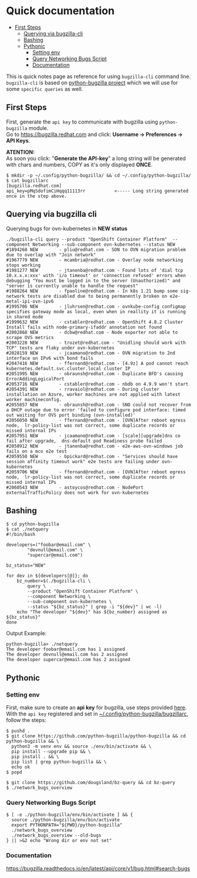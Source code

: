 # Quick documentation
- [First Steps](#first-steps)
  * [Querying via bugzilla-cli](#querying-via-bugzilla-cli)
  * [Bashing](#bashing)
  * [Pythonic](#pythonic)
    + [Setting env](#setting-env)
    + [Query Networking Bugs Script](#query-networking-bugs-script)
    + [Documentation](#documentation)

This is quick notes page as reference for using `bugzilla-cli` command line.  
`bugzilla-cli` is based on [python-bugzilla project](https://github.com/python-bugzilla/python-bugzilla) which we will use for some `specific queries` as well.

## First Steps
First, generate the `api key` to communicate with bugzilla using `python-bugzilla` module.  
Go to https://bugzilla.redhat.com and click: **Username -> Preferences -> API Keys**.  

**ATENTION:**  
As soon you click: "**Generate the API-key**" a long string will be generated with chars and numbers, COPY as it's only displayed **ONCE**.

```
$ mkdir -p ~/.config/python-bugzilla/ && cd ~/.config/python-bugzilla/ 
$ cat bugzillarc
[bugzilla.redhat.com]
api_key=pMqSdofimCiHqqq11113rr           <----- Long string generated once in the step above.
```

## Querying via bugzilla cli
Querying bugs for ovn-kubernetes in **NEW status**
```
./bugzilla-cli query --product "OpenShift Container Platform"  --component Networking --sub-component ovn-kubernetes --status NEW
#1894268 NEW        - pliu@redhat.com - SDN to OVN migration problem due to overlap with "Join network"
#1967779 NEW        - mcambria@redhat.com - Overlay node networking stops working
#1981277 NEW        - jtanenba@redhat.com - Found lots of 'dial tcp 10.x.x.x:xxx' with 'i/o timeout' or 'connection refused' errors when debugging "You must be logged in to the server (Unauthorized)" and "server is currently unable to handle the request"
#1988264 NEW        - fpaoline@redhat.com - In k8s 1.21 bump some sig-network tests are disabled due to being permanently broken on e2e-metal-ipi-ovn-ipv6
#1995706 NEW        - jluhrsen@redhat.com - ovnkube-config configmap specifies gateway mode as local, even when in reallity it is running in shared mode
#1999632 NEW        - cstabler@redhat.com - OpenShift 4.8.2 Cluster Install fails with node-primary-ifaddr annotation not found
#2002868 NEW        - dcbw@redhat.com - Node exporter not able to scrape OVS metrics
#2003228 NEW        - trozet@redhat.com - "Unidling should work with TCP" tests are flaky under ovn-kubernetes
#2028159 NEW        - jcaamano@redhat.com - OVN migration to 2nd interface on IPv6 with bond fails
#2047416 NEW        - ffernand@redhat.com - [4.9z] A pod cannot reach kubernetes.default.svc.cluster.local cluster IP
#2051995 NEW        - obraunsh@redhat.com - Duplicate BFD's causing ErrorAddingLogicalPort
#2053716 NEW        - cstabler@redhat.com - nbdb on 4.9.9 won't start
#2054391 NEW        - rravaiol@redhat.com - During cluster installation on Azure, worker machines are not applied with latest worker machineconfig.
#2055857 NEW        - obraunsh@redhat.com - SNO could not recover from a DHCP outage due to error 'failed to configure pod interface: timed out waiting for OVS port binding (ovn-installed)'
#2056050 NEW        - ffernand@redhat.com - [OVN]After reboot egress node,  lr-policy-list was not correct, some duplicate records or missed internal IPs
#2057951 NEW        - jcaamano@redhat.com - [scale][upgrade]dns co fail after upgrade,  dns-default pod Readiness probe failed
#2058912 NEW        - jtanenba@redhat.com - e2e-aws-ovn-windows job fails on a mco e2e test
#2059550 NEW        - bpickard@redhat.com - "Services should have session affinity timeout work" e2e tests are failing under ovn-kubernetes
#2059706 NEW        - ffernand@redhat.com - [OVN]After reboot egress node,  lr-policy-list was not correct, some duplicate records or missed internal IPs
#2060543 NEW        - astoycos@redhat.com - NodePort externalTrafficPolicy does not work for ovn-kubernetes
```

## Bashing
```
$ cd python-bugzilla
$ cat ./netquery
#!/bin/bash

developers=("foobar@email.com" \
        "devnull@email.com" \
        "supercar@email.com")
        
bz_status="NEW"

for dev in ${developers[@]}; do
    bz_number=$(./bugzilla-cli \
        query \
        --product "OpenShift Container Platform" \
        --component Networking \
        --sub-component ovn-kubernetes \
        --status "${bz_status}" | grep -i "${dev}" | wc -l)
    echo "The developer "${dev}" has ${bz_number} assigned as ${bz_status}"
done
```

Output Example:
```
python-bugzilla> ./netquery
The developer foobar@email.com has 1 assigned  
The developer devnull@email.com has 2 assigned  
The developer supercar@email.com has 2 assigned  
```

## Pythonic
### Setting env
First, make sure to create an **api key** for bugzilla, use steps provided [here](#first-steps).  
With the `api key` registered and set in [~/.config/python-bugzilla/bugzillarc](#first-steps), follow the steps:  

```
$ pushd .
$ git clone https://github.com/python-bugzilla/python-bugzilla && cd python-bugzilla && \
  python3 -m venv env && source ./env/bin/activate && \
  pip install --upgrade pip && \
  pip install . && \
  pip list | grep python-bugzilla && \
  echo ok
$ popd

$ git clone https://github.com/dougsland/bz-query && cd bz-query
$ ./network_bugs_overview

```

### Query Networking Bugs Script
```
$ [ -e ./python-bugzilla/env/bin/activate ] && {
  source ./python-bugzilla/env/bin/activate
  export PYTHONPATH="${PWD}/python-bugzilla"
  ./network_bugs_overview
  ./network_bugs_overview --old-bugs
} || >&2 echo "Wrong dir or env not set"
```
### Documentation
https://bugzilla.readthedocs.io/en/latest/api/core/v1/bug.html#search-bugs
